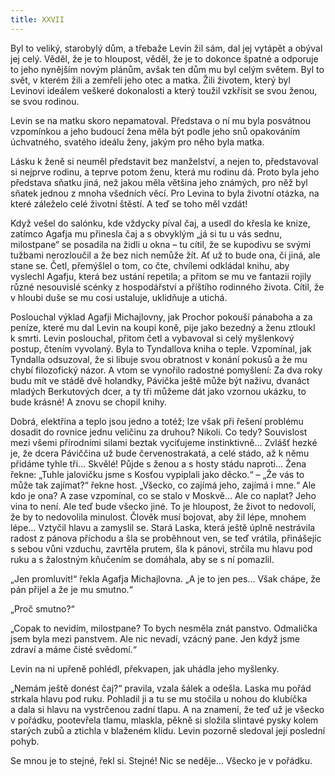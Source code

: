 ```yaml
---
title: XXVII
---
```


Byl to veliký, starobylý dům, a třebaže Levin žil sám, dal jej vytápět a obýval jej celý. Věděl, že je to hloupost, věděl, že je to dokonce špatné a odporuje to jeho nynějším novým plánům, avšak ten dům mu byl celým světem. Byl to svět, v kterém žili a zemřeli jeho otec a matka. Žili životem, který byl Levinovi ideálem veškeré dokonalosti a který toužil vzkřísit se svou ženou, se svou rodinou.

Levin se na matku skoro nepamatoval. Představa o ní mu byla posvátnou vzpomínkou a jeho budoucí žena měla být podle jeho snů opakováním úchvatného, svatého ideálu ženy, jakým pro něho byla matka.

Lásku k ženě si neuměl představit bez manželství, a nejen to, představoval si nejprve rodinu, a teprve potom ženu, která mu rodinu dá. Proto byla jeho představa sňatku jiná, než jakou měla většina jeho známých, pro něž byl sňatek jednou z mnoha všedních věcí. Pro Levina to byla životní otázka, na které záleželo celé životní štěstí. A teď se toho měl vzdát!

Když vešel do salónku, kde vždycky píval čaj, a usedl do křesla ke knize, zatímco Agafja mu přinesla čaj a s obvyklým „já si tu u vás sednu, milostpane“ se posadila na židli u okna – tu cítil, že se kupodivu se svými tužbami nerozloučil a že bez nich nemůže žít. Ať už to bude ona, či jiná, ale stane se. Četl, přemýšlel o tom, co čte, chvílemi odkládal knihu, aby vyslechl Agafju, která bez ustání repetila; a přitom se mu ve fantazii rojily různé nesouvislé scénky z hospodářství a příštího rodinného života. Cítil, že v hloubi duše se mu cosi ustaluje, uklidňuje a utichá.

Poslouchal výklad Agafji Michajlovny, jak Prochor pokouší pánaboha a za peníze, které mu dal Levin na koupi koně, pije jako bezedný a ženu ztloukl k smrti. Levin poslouchal, přitom četl a vybavoval si celý myšlenkový postup, čtením vyvolaný. Byla to Tyndallova kniha o teple. Vzpomínal, jak Tyndalla odsuzoval, že si libuje svou obratnost v konání pokusů a že mu chybí filozofický názor. A vtom se vynořilo radostné pomyšlení: Za dva roky budu mít ve stádě dvě holandky, Pávička ještě může být naživu, dvanáct mladých Berkutových dcer, a ty tři můžeme dát jako vzornou ukázku, to bude krásné! A znovu se chopil knihy.

Dobrá, elektřina a teplo jsou jedno a totéž; lze však při řešení problému dosadit do rovnice jednu veličinu za druhou? Nikoli. Co tedy? Souvislost mezi všemi přírodními silami beztak vyciťujeme instinktivně… Zvlášť hezké je, že dcera Páviččina už bude červenostrakatá, a celé stádo, až k němu přidáme tyhle tři… Skvělé! Půjde s ženou a s hosty stádu naproti… Žena řekne: „Tuhle jalovičku jsme s Kosťou vypiplali jako děcko.“ – „Že vás to může tak zajímat?“ řekne host. „Všecko, co zajímá jeho, zajímá i mne.“ Ale kdo je ona? A zase vzpomínal, co se stalo v Moskvě… Ale co naplat? Jeho vina to není. Ale teď bude všecko jiné. To je hloupost, že život to nedovolí, že by to nedovolila minulost. Člověk musí bojovat, aby žil lépe, mnohem lépe… Vztyčil hlavu a zamyslil se. Stará Laska, která ještě úplně nestrávila radost z pánova příchodu a šla se proběhnout ven, se teď vrátila, přinášejíc s sebou vůni vzduchu, zavrtěla prutem, šla k pánovi, strčila mu hlavu pod ruku a s žalostným kňučením se domáhala, aby se s ní pomazlil.

„Jen promluvit!“ řekla Agafja Michajlovna. „A je to jen pes… Však chápe, že pán přijel a že je mu smutno.“

„Proč smutno?“

„Copak to nevidím, milostpane? To bych nesměla znát panstvo. Odmalička jsem byla mezi panstvem. Ale nic nevadí, vzácný pane. Jen když jsme zdraví a máme čisté svědomí.“

Levin na ni upřeně pohlédl, překvapen, jak uhádla jeho myšlenky.

„Nemám ještě donést čaj?“ pravila, vzala šálek a odešla. Laska mu pořád strkala hlavu pod ruku. Pohladil ji a tu se mu stočila u nohou do klubíčka a dala si hlavu na vystrčenou zadní tlapu. A na znamení, že teď už je všecko v pořádku, pootevřela tlamu, mlaskla, pěkně si složila slintavé pysky kolem starých zubů a ztichla v blaženém klidu. Levin pozorně sledoval její poslední pohyb.

Se mnou je to stejné, řekl si. Stejné! Nic se neděje… Všecko je v pořádku.
